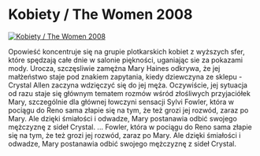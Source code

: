 Kobiety / The Women 2008 
=============
[![Kobiety / The Women 2008 ](http://vidos.pl/images/player.gif)](http://vidos.pl/kobiety-the-women-2008)

 Opowieść koncentruje się na grupie plotkarskich kobiet z wyższych sfer, które spędzają całe dnie w salonie piękności, uganiając sie za pokazami mody. Urocza, szczęsliwie zamężna Mary Haines odkrywa, że jej małżeństwo staje pod znakiem zapytania, kiedy dziewczyna ze sklepu - Crystal Allen zaczyna wdzięczyć się do jej męża. Oczywiście, jej sytuacja od razu staje się głównym tematem rozmów wśród złośliwych przyjaciółek Mary, szczególnie dla głównej łowczyni sensacji Sylvi Fowler, która w pociągu do Reno sama złapie się na tym, że też grozi jej rozwód, zaraz po Mary. Ale dzięki śmiałości i odwadze, Mary postanawia odbić swojego mężczyznę z sideł Crystal.  ... Fowler, która w pociągu do Reno sama złapie się na tym, że też grozi jej rozwód, zaraz po Mary. Ale dzięki śmiałości i odwadze, Mary postanawia odbić swojego mężczyznę z sideł Crystal.
